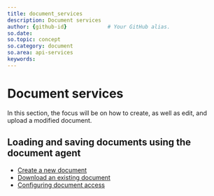 ```yaml
---
title: document_services       
description: Document services
author: {github-id}             # Your GitHub alias.
so.date:
so.topic: concept
so.category: document
so.area: api-services
keywords:
---
```


# Document services

In this section, the focus will be on how to create, as well as edit, and upload a modified document.

## Loading and saving documents using the document agent

* [Create a new document][1]
* [Download an existing document][2]
* [Configuring document access][3]

<!-- Referenced links -->
[1]: create.md
[2]: update.md
[3]: configure-access.md
